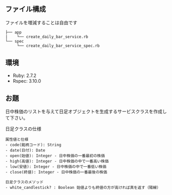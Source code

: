 ## ファイル構成
ファイルを増減することは自由です

```
├── app
|    └── create_daily_bar_service.rb
└── spec
     └── create_daily_bar_service_spec.rb
```

## 環境
- Ruby: 2.7.2
- Rspec: 3.10.0

## お題
日中株価のリストを与えて日足オブジェクトを生成するサービスクラスを作成して下さい。

日足クラスの仕様
```
属性値と仕様
- code(銘柄コード): String
- date(日付): Date
- open(始値): Integer - 日中株価の一番最初の株価
- high(高値): Integer - 日中株価の中で一番高い株価
- low(安値): Integer - 日中株価の中で一番低い株価
- close(終値): Integer - 日中株価の一番最後の株価

日足クラスのメソッド
- white_candlestick? : Boolean 始値よりも終値の方が高ければ真を返す（陽線）
```
